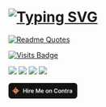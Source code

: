# [![Typing SVG](https://readme-typing-svg.demolab.com?font=DotGothic16&weight=800&pause=1000&color=020802&width=435&lines=Freelance+Web+Developer)](https://git.io/typing-svg) 

[![Readme Quotes](https://quotes-github-readme.vercel.app/api?type=horizontal)](https://github.com/zakimzf)

[![Visits Badge](https://badges.pufler.dev/visits/zakimzf/zakimzf)](https://badges.pufler.dev)

[![](https://img.shields.io/badge/-Gmail-%23181717?style=flat-square&logo=gmail)](https://mail.google.com/mail/?view=cm&fs=1&to=zaki.faiz4@gmail.com&su=Hire+Me)
[![](https://img.shields.io/badge/-Telegram-%23181717?style=flat-square&logo=telegram)](https://telegram/zakimzf)
[![](https://img.shields.io/badge/-Twitter-%231DA1F2?style=flat-square&logo=twitter&logoColor=ffffff)](https://twitter.com/Faiz4Md)
[![](https://img.shields.io/badge/-Linkedin-blue?style=flat-square&logo=Linkedin&logoColor=white&link=https://www.linkedin.com/in/mohammed-z-6146a3111/)](https://www.linkedin.com/in/mohammed-z-6146a3111/)


 [![Contra Badge](https://github.com/zakimzf/zakimzf/blob/main/hiremeoncontra-light1.png)](https://on.contra.com/gfjRmg)

